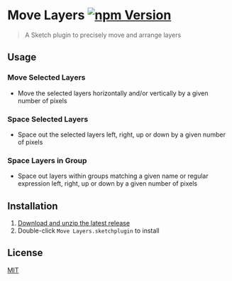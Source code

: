 # Move Layers [![npm Version](https://badgen.net/npm/v/sketch-move-layers)](https://www.npmjs.org/package/sketch-move-layers)

> A Sketch plugin to precisely move and arrange layers

## Usage

### Move Selected Layers

- Move the selected layers horizontally and/or vertically by a given number of pixels

### Space Selected Layers

- Space out the selected layers left, right, up or down by a given number of pixels

### Space Layers in Group

- Space out layers within groups matching a given name or regular expression left, right, up or down by a given number of pixels

## Installation

1. [Download and unzip the latest release](https://github.com/yuanqing/sketch-move-layers/releases)
2. Double-click `Move Layers.sketchplugin` to install

## License

[MIT](LICENSE.md)

